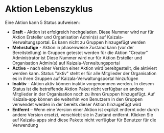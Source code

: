 # <a name="action-lifecycle"></a>Aktion Lebenszyklus

Eine Aktion kann 5 Status aufweisen:

* **Draft** - Aktion ist erfolgreich hochgeladen. Diese Nummer wird nur für Aktion Ersteller und Organisation Admin(s) auf Kaizala-Verwaltungsportal. Es kann nicht zu Gruppen hinzugefügt werden
* **Mehrstufige** - Aktion in phasenweise Zustand kann (vor der Bereitstellung) in Gruppen getestet werden für die Aktion "Creator" Administrator ist Diese Nummer wird nur für Aktion Ersteller und Organisation Admin(s) auf Kaizala-Verwaltungsportal
* **Active** - nach einer Version einer Aktion wird bereitgestellt, die aktiviert werden kann. Status "aktiv" steht er für alle Mitglieder der Organisation es in ihren Gruppen auf Kaizala-Verwaltungsportal hinzufügen
* **Inaktiv** - Aktion aktiv können inaktiv vorgenommen werden. In diesem Status ist die betreffende Aktion Paket nicht verfügbar an andere Mitglieder in der Organisation noch zu ihren Gruppen hinzugefügt. Auf Kaizala-app können sie weiterhin von Benutzern in den Gruppen verwendet werden in der bereits dieser Aktion hinzugefügt wird
* **Entfernt** – Wenn eine Version einer Aktion ist explizit entfernt oder durch andere Version ersetzt, verschiebt sie in Zustand entfernt. Klicken Sie auf Kaizala-apps sind diese Pakete nicht verfügbar für Benutzer für die Verwendung
